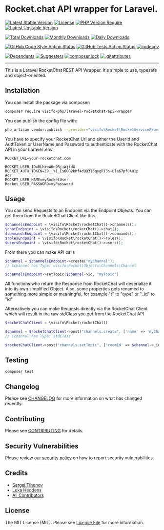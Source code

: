 # Rocket.chat API wrapper for Laravel.

[![Latest Stable Version](http://poser.pugx.org/visifo-php/laravel-rocketchat-api-wrapper/v)](https://packagist.org/packages/visifo-php/laravel-rocketchat-api-wrapper)
[![License](http://poser.pugx.org/visifo-php/laravel-rocketchat-api-wrapper/license)](https://packagist.org/packages/visifo-php/laravel-rocketchat-api-wrapper)
[![PHP Version Require](http://poser.pugx.org/visifo-php/laravel-rocketchat-api-wrapper/require/php)](https://packagist.org/packages/visifo-php/laravel-rocketchat-api-wrapper)
[![Latest Unstable Version](http://poser.pugx.org/visifo-php/laravel-rocketchat-api-wrapper/v/unstable)](https://packagist.org/packages/visifo-php/laravel-rocketchat-api-wrapper)

[![Total Downloads](http://poser.pugx.org/visifo-php/laravel-rocketchat-api-wrapper/downloads)](https://packagist.org/packages/visifo-php/laravel-rocketchat-api-wrapper)
[![Monthly Downloads](http://poser.pugx.org/visifo-php/laravel-rocketchat-api-wrapper/d/monthly)](https://packagist.org/packages/visifo-php/laravel-rocketchat-api-wrapper)
[![Daily Downloads](http://poser.pugx.org/visifo-php/laravel-rocketchat-api-wrapper/d/daily)](https://packagist.org/packages/visifo-php/laravel-rocketchat-api-wrapper)

[![GitHub Code Style Action Status](https://img.shields.io/github/workflow/status/visifo-php/laravel-rocketchat-api-wrapper/Check%20&%20fix%20styling?label=code%20style)](https://github.com/visifo-php/laravel-rocketchat-api-wrapper/actions?query=workflow%3A"Check+%26+fix+styling"+branch%3Amain)
[![GitHub Tests Action Status](https://img.shields.io/github/workflow/status/visifo-php/laravel-rocketchat-api-wrapper/run-tests?label=tests)](https://github.com/visifo-php/laravel-rocketchat-api-wrapper/actions?query=workflow%3Arun-tests+branch%3Amain)
[![codecov](https://codecov.io/gh/visifo-php/laravel-rocketchat-api-wrapper/branch/main/graph/badge.svg?token=0L9OG0PM9L)](https://codecov.io/gh/visifo-php/laravel-rocketchat-api-wrapper)

[![Dependents](http://poser.pugx.org/visifo-php/laravel-rocketchat-api-wrapper/dependents)](https://packagist.org/packages/visifo-php/laravel-rocketchat-api-wrapper)
[![Suggesters](http://poser.pugx.org/visifo-php/laravel-rocketchat-api-wrapper/suggesters)](https://packagist.org/packages/visifo-php/laravel-rocketchat-api-wrapper)
[![composer.lock](http://poser.pugx.org/visifo-php/laravel-rocketchat-api-wrapper/composerlock)](https://packagist.org/packages/visifo-php/laravel-rocketchat-api-wrapper)
[![.gitattributes](http://poser.pugx.org/visifo-php/laravel-rocketchat-api-wrapper/gitattributes)](https://packagist.org/packages/visifo-php/laravel-rocketchat-api-wrapper)

---

This is a Laravel RocketChat REST API Wrapper. It's simple to use, typesafe and object-oriented.

## Installation

You can install the package via composer:

```bash
composer require visifo-php/laravel-rocketchat-api-wrapper
```

You can publish the config file with:

```bash
php artisan vendor:publish --provider="visifo\Rocket\RocketServiceProvider" --tag="laravel-rocketchat-api-wrapper-config"
```

You have to specify your RocketChat Url and either the UserId and AuthToken or UserName and Password to authenticate
with the RocketChat API in your Laravel .env

```dotenv
ROCKET_URL=your-rocketchat.com

ROCKET_USER_ID=RLhxwWHn9RjiWjtdG
ROCKET_AUTH_TOKEN=Z9__Y1_Es6OB2kMf4dBD3I6qygRT3s-Lla67pf8AU1p
#or
ROCKET_USER_NAME=myRocketUser
Rocket_USER_PASSWORD=myPassword
```

## Usage

You can send Requests to an Endpoint via the Endpoint Objects. You can get them from the RocketChat Client like this

```php
$channelsEndpoint = \visifo\Rocket\rocketChat()->channels();
$chatEndpoint = \visifo\Rocket\rocketChat()->chat();
$commandsEndpoint = \visifo\Rocket\rocketChat()->commands();
$rolesEndpoint = \visifo\Rocket\rocketChat()->roles();
$usersEndpoint = \visifo\Rocket\rocketChat()->users();
```

From there you can make API calls

```php
$channel = $channelsEndpoint->create("myChannel");
// $channel has Type: visifo\Rocket\Objects\Channels\Channel

$channelsEndpoint->setTopic($channel->id, "myTopic")
```

All functions who return the Response from RocketChat will deserialize it into its own simplified Object. Also, some properties gets renamed to something more simple or meaningful,
for example "t" to "type" or "_id" to "id"

Alternatively you can make Requests directly via the RocketChat Client which will result in the raw stdClass you get
from the RocketChat API

```php
$rocketChatClient = \visifo\Rocket\rocketChat()

$channel = $rocketChatClient->post("channels.create", ['name' => 'myChannel']);
// $channel has Type: stdClass

$rocketChatClient->post("channels.setTopic", ['roomId' => $channel->_id, 'topic' => 'myTopic'])
```

## Testing

```bash
composer test
```

## Changelog

Please see [CHANGELOG](CHANGELOG.md) for more information on what has changed recently.

## Contributing

Please see [CONTRIBUTING](.github/CONTRIBUTING.md) for details.

## Security Vulnerabilities

Please review [our security policy](../../security/policy) on how to report security vulnerabilities.

## Credits

- [Sergej Tihonov](https://github.com/Sergej-Tihonov)
- [Luka Heddens](https://github.com/frschi)
- [All Contributors](../../contributors)

## License

The MIT License (MIT). Please see [License File](LICENSE.md) for more information.
